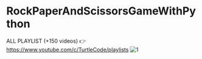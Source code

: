 # RockPaperAndScissorsGameWithPython
ALL PLAYLIST (+150 videos) 👉 https://www.youtube.com/c/TurtleCode/playlists
![1](https://user-images.githubusercontent.com/85156399/175760684-1be25d20-e350-42f1-9f0d-d086b7b545cf.png)
